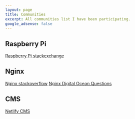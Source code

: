 ```yaml
---
layout: page
title: Communities
excerpt: All communities list I have been participating.
google_adsense: false
---
```

## Raspberry Pi
[Raspberry Pi stackexchange](https://raspberrypi.stackexchange.com/)

## Nginx
[Nginx stackoverflow](https://stackoverflow.com/questions/tagged/nginx)
[Nginx Digital Ocean Questions](https://www.digitalocean.com/community/questions?q=nginx)

## CMS
[Netlify CMS](https://community.netlify.com/)
